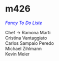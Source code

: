 # m426
<span style="color:blue"><em>Fancy To Do Liste </em></span><br/>

Chef -> Ramona Marti <br/>
Cristina Vantaggiato <br/>
Carlos Sampaio Peredo <br/>
Michael Zihlmann <br/>
Kevin Meier <br/>
